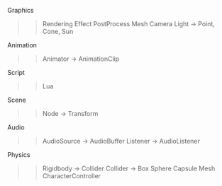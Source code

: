 Graphics
>>Rendering
>>Effect
>>PostProcess
>>Mesh
>>Camera
>>Light -> Point, Cone, Sun

Animation
>>Animator -> AnimationClip

Script
>>Lua

Scene
>>Node -> Transform

Audio
>>AudioSource -> AudioBuffer
>>Listener -> AudioListener

Physics
>>Rigidbody -> Collider
>>Collider -> Box Sphere Capsule Mesh
>>CharacterController